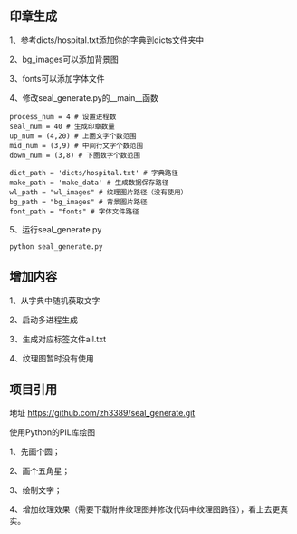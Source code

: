 ## 印章生成

1、参考dicts/hospital.txt添加你的字典到dicts文件夹中

2、bg_images可以添加背景图

3、fonts可以添加字体文件

4、修改seal_generate.py的__main__函数
```
process_num = 4 # 设置进程数
seal_num = 40 # 生成印章数量
up_num = (4,20) # 上圈文字个数范围
mid_num = (3,9) # 中间行文字个数范围
down_num = (3,8) # 下圈数字个数范围

dict_path = 'dicts/hospital.txt' # 字典路径
make_path = 'make_data' # 生成数据保存路径
wl_path = "wl_images" # 纹理图片路径（没有使用）
bg_path = "bg_images" # 背景图片路径
font_path = "fonts" # 字体文件路径
```
5、运行seal_generate.py
```
python seal_generate.py
```


## 增加内容

1、从字典中随机获取文字

2、启动多进程生成

3、生成对应标签文件all.txt

4、纹理图暂时没有使用

## 项目引用

地址 https://github.com/zh3389/seal_generate.git

使用Python的PIL库绘图

1、先画个圆；

2、画个五角星；

3、绘制文字；

4、增加纹理效果（需要下载附件纹理图并修改代码中纹理图路径），看上去更真实。
